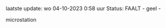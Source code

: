 laatste update: 
wo 04-10-2023  0:58   uur 
Status: FAALT - geel - 
<div class="service Y">microstation</div>